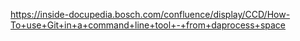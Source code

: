 https://inside-docupedia.bosch.com/confluence/display/CCD/How-To+use+Git+in+a+command+line+tool+-+from+daprocess+space